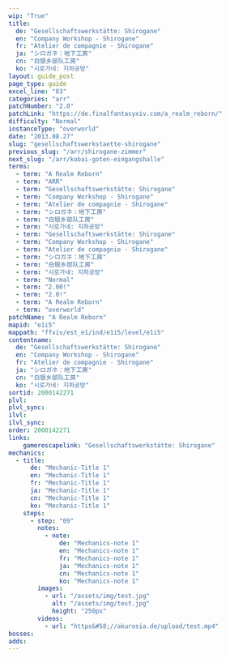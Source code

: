 ```yaml
---
wip: "True"
title:
  de: "Gesellschaftswerkstätte: Shirogane"
  en: "Company Workshop - Shirogane"
  fr: "Atelier de compagnie - Shirogane"
  ja: "シロガネ：地下工房"
  cn: "白银乡部队工房"
  ko: "시로가네: 지하공방"
layout: guide_post
page_type: guide
excel_line: "83"
categories: "arr"
patchNumber: "2.0"
patchLink: "https://de.finalfantasyxiv.com/a_realm_reborn/"
difficulty: "Normal"
instanceType: "overworld"
date: "2013.08.27"
slug: "gesellschaftswerkstaette-shirogane"
previous_slug: "/arr/shirogane-zimmer"
next_slug: "/arr/kobai-goten-eingangshalle"
terms:
  - term: "A Realm Reborn"
  - term: "ARR"
  - term: "Gesellschaftswerkstätte: Shirogane"
  - term: "Company Workshop - Shirogane"
  - term: "Atelier de compagnie - Shirogane"
  - term: "シロガネ：地下工房"
  - term: "白银乡部队工房"
  - term: "시로가네: 지하공방"
  - term: "Gesellschaftswerkstätte: Shirogane"
  - term: "Company Workshop - Shirogane"
  - term: "Atelier de compagnie - Shirogane"
  - term: "シロガネ：地下工房"
  - term: "白银乡部队工房"
  - term: "시로가네: 지하공방"
  - term: "Normal"
  - term: "2.00!"
  - term: "2.0!"
  - term: "A Realm Reborn"
  - term: "overworld"
patchName: "A Realm Reborn"
mapid: "e1i5"
mappath: "ffxiv/est_e1/ind/e1i5/level/e1i5"
contentname:
  de: "Gesellschaftswerkstätte: Shirogane"
  en: "Company Workshop - Shirogane"
  fr: "Atelier de compagnie - Shirogane"
  ja: "シロガネ：地下工房"
  cn: "白银乡部队工房"
  ko: "시로가네: 지하공방"
sortid: 2000142271
plvl: 
plvl_sync: 
ilvl: 
ilvl_sync: 
order: 2000142271
links:
    gamerescapelink: "Gesellschaftswerkstätte: Shirogane"
mechanics:
  - title:
      de: "Mechanic-Title 1"
      en: "Mechanic-Title 1"
      fr: "Mechanic-Title 1"
      ja: "Mechanic-Title 1"
      cn: "Mechanic-Title 1"
      ko: "Mechanic-Title 1"
    steps:
      - step: "09"
        notes:
          - note:
              de: "Mechanics-note 1"
              en: "Mechanics-note 1"
              fr: "Mechanics-note 1"
              ja: "Mechanics-note 1"
              cn: "Mechanics-note 1"
              ko: "Mechanics-note 1"
        images:
          - url: "/assets/img/test.jpg"
            alt: "/assets/img/test.jpg"
            height: "250px"
        videos:
          - url: "https&#58;//akurosia.de/upload/test.mp4"
bosses:
adds:
---
```

